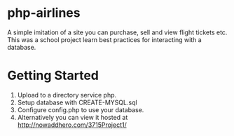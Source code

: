 php-airlines
============
A simple imitation of a site you can purchase, sell and view flight tickets etc. This was a school project learn best practices for interacting with a database.  

Getting Started
===============
1. Upload to a directory service php. 
2. Setup database with CREATE-MYSQL.sql
3. Configure config.php to use your database. 
4. Alternatively you can view it hosted at http://nowaddhero.com/3715Project1/

